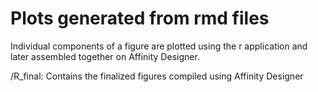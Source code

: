 # Plots generated from rmd files
Individual components of a figure are plotted using the r application and later assembled together on Affinity Designer.

/R_final: Contains the finalized figures compiled using Affinity Designer 
